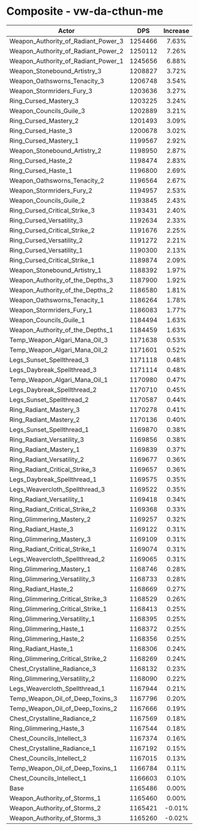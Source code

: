 # Composite - vw-da-cthun-me
| Actor | DPS | Increase |
|---|:---:|:---:|
|Weapon_Authority_of_Radiant_Power_3|1254466|7.63%|
|Weapon_Authority_of_Radiant_Power_2|1250112|7.26%|
|Weapon_Authority_of_Radiant_Power_1|1245656|6.88%|
|Weapon_Stonebound_Artistry_3|1208827|3.72%|
|Weapon_Oathsworns_Tenacity_3|1206748|3.54%|
|Weapon_Stormriders_Fury_3|1203636|3.27%|
|Ring_Cursed_Mastery_3|1203225|3.24%|
|Weapon_Councils_Guile_3|1202889|3.21%|
|Ring_Cursed_Mastery_2|1201493|3.09%|
|Ring_Cursed_Haste_3|1200678|3.02%|
|Ring_Cursed_Mastery_1|1199567|2.92%|
|Weapon_Stonebound_Artistry_2|1198950|2.87%|
|Ring_Cursed_Haste_2|1198474|2.83%|
|Ring_Cursed_Haste_1|1196800|2.69%|
|Weapon_Oathsworns_Tenacity_2|1196564|2.67%|
|Weapon_Stormriders_Fury_2|1194957|2.53%|
|Weapon_Councils_Guile_2|1193845|2.43%|
|Ring_Cursed_Critical_Strike_3|1193431|2.40%|
|Ring_Cursed_Versatility_3|1192634|2.33%|
|Ring_Cursed_Critical_Strike_2|1191676|2.25%|
|Ring_Cursed_Versatility_2|1191272|2.21%|
|Ring_Cursed_Versatility_1|1190300|2.13%|
|Ring_Cursed_Critical_Strike_1|1189874|2.09%|
|Weapon_Stonebound_Artistry_1|1188392|1.97%|
|Weapon_Authority_of_the_Depths_3|1187900|1.92%|
|Weapon_Authority_of_the_Depths_2|1186580|1.81%|
|Weapon_Oathsworns_Tenacity_1|1186264|1.78%|
|Weapon_Stormriders_Fury_1|1186083|1.77%|
|Weapon_Councils_Guile_1|1184494|1.63%|
|Weapon_Authority_of_the_Depths_1|1184459|1.63%|
|Temp_Weapon_Algari_Mana_Oil_3|1171638|0.53%|
|Temp_Weapon_Algari_Mana_Oil_2|1171601|0.52%|
|Legs_Sunset_Spellthread_3|1171118|0.48%|
|Legs_Daybreak_Spellthread_3|1171114|0.48%|
|Temp_Weapon_Algari_Mana_Oil_1|1170980|0.47%|
|Legs_Daybreak_Spellthread_2|1170710|0.45%|
|Legs_Sunset_Spellthread_2|1170587|0.44%|
|Ring_Radiant_Mastery_3|1170278|0.41%|
|Ring_Radiant_Mastery_2|1170136|0.40%|
|Legs_Sunset_Spellthread_1|1169870|0.38%|
|Ring_Radiant_Versatility_3|1169856|0.38%|
|Ring_Radiant_Mastery_1|1169839|0.37%|
|Ring_Radiant_Versatility_2|1169677|0.36%|
|Ring_Radiant_Critical_Strike_3|1169657|0.36%|
|Legs_Daybreak_Spellthread_1|1169575|0.35%|
|Legs_Weavercloth_Spellthread_3|1169522|0.35%|
|Ring_Radiant_Versatility_1|1169418|0.34%|
|Ring_Radiant_Critical_Strike_2|1169368|0.33%|
|Ring_Glimmering_Mastery_2|1169257|0.32%|
|Ring_Radiant_Haste_3|1169122|0.31%|
|Ring_Glimmering_Mastery_3|1169109|0.31%|
|Ring_Radiant_Critical_Strike_1|1169074|0.31%|
|Legs_Weavercloth_Spellthread_2|1169065|0.31%|
|Ring_Glimmering_Mastery_1|1168746|0.28%|
|Ring_Glimmering_Versatility_3|1168733|0.28%|
|Ring_Radiant_Haste_2|1168669|0.27%|
|Ring_Glimmering_Critical_Strike_3|1168529|0.26%|
|Ring_Glimmering_Critical_Strike_1|1168413|0.25%|
|Ring_Glimmering_Versatility_1|1168395|0.25%|
|Ring_Glimmering_Haste_1|1168372|0.25%|
|Ring_Glimmering_Haste_2|1168356|0.25%|
|Ring_Radiant_Haste_1|1168306|0.24%|
|Ring_Glimmering_Critical_Strike_2|1168269|0.24%|
|Chest_Crystalline_Radiance_3|1168132|0.23%|
|Ring_Glimmering_Versatility_2|1168090|0.22%|
|Legs_Weavercloth_Spellthread_1|1167944|0.21%|
|Temp_Weapon_Oil_of_Deep_Toxins_3|1167796|0.20%|
|Temp_Weapon_Oil_of_Deep_Toxins_2|1167666|0.19%|
|Chest_Crystalline_Radiance_2|1167569|0.18%|
|Ring_Glimmering_Haste_3|1167544|0.18%|
|Chest_Councils_Intellect_3|1167374|0.16%|
|Chest_Crystalline_Radiance_1|1167192|0.15%|
|Chest_Councils_Intellect_2|1167015|0.13%|
|Temp_Weapon_Oil_of_Deep_Toxins_1|1166784|0.11%|
|Chest_Councils_Intellect_1|1166603|0.10%|
|Base|1165486|0.00%|
|Weapon_Authority_of_Storms_1|1165460|0.00%|
|Weapon_Authority_of_Storms_2|1165421|-0.01%|
|Weapon_Authority_of_Storms_3|1165260|-0.02%|
